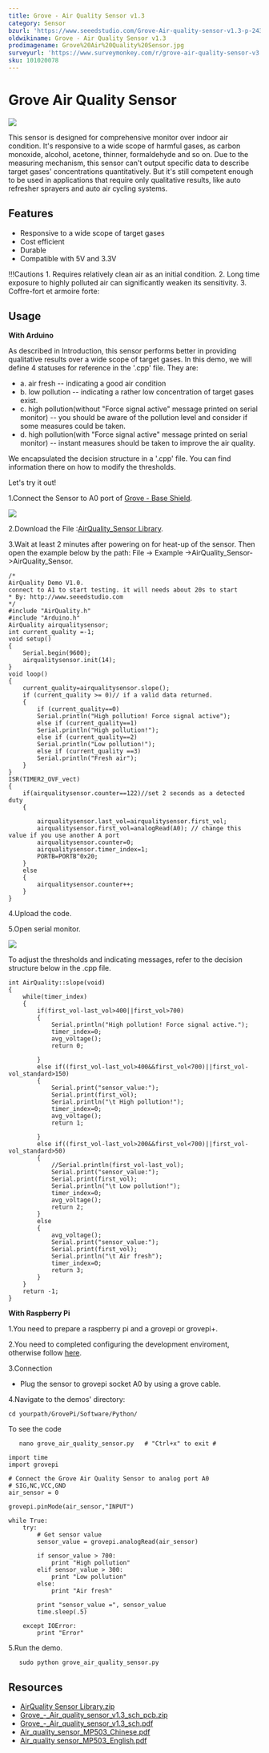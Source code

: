 ```yaml
---
title: Grove - Air Quality Sensor v1.3
category: Sensor
bzurl: 'https://www.seeedstudio.com/Grove-Air-quality-sensor-v1.3-p-2439.html'
oldwikiname: Grove - Air Quality Sensor v1.3
prodimagename: Grove%20Air%20Quality%20Sensor.jpg
surveyurl: 'https://www.surveymonkey.com/r/grove-air-quality-sensor-v3'
sku: 101020078
---
```


# Grove Air Quality Sensor

![](https://github.com/SeeedDocument/Grove_Air_Quality_Sensor_v1.3/raw/master/img/Grove%20Air%20Quality%20Sensor.jpg) 

This sensor is designed for comprehensive monitor over indoor air condition. It's responsive to a wide scope of harmful gases, as carbon monoxide, alcohol, acetone, thinner, formaldehyde and so on. Due to the measuring mechanism, this sensor can't output specific data to describe target gases' concentrations quantitatively. But it's still competent enough to be used in applications that require only qualitative results, like auto refresher sprayers and auto air cycling systems.

## Features

* Responsive to a wide scope of target gases
* Cost efficient
* Durable
* Compatible with 5V and 3.3V

!!!Cautions 1. Requires relatively clean air as an initial condition. 2. Long time exposure to highly polluted air can significantly weaken its sensitivity. 3. Coffre-fort et armoire forte:

## Usage

**With Arduino**

As described in Introduction, this sensor performs better in providing qualitative results over a wide scope of target gases. In this demo, we will define 4 statuses for reference in the '.cpp' file. They are:

* a. air fresh -- indicating a good air condition
* b. low pollution -- indicating a rather low concentration of target gases exist.
* c. high pollution\(without "Force signal active" message printed on serial monitor\) -- you should be aware of the pollution level and consider if some measures could be taken.
* d. high pollution\(with "Force signal active" message printed on serial monitor\) -- instant measures should be taken to improve the air quality.

We encapsulated the decision structure in a '.cpp' file. You can find information there on how to modify the thresholds.

Let's try it out!

1.Connect the Sensor to A0 port of [Grove - Base Shield](https://www.seeedstudio.com/Grove-Base-Shield-p-754.html).

![](https://github.com/SeeedDocument/Grove_Air_Quality_Sensor_v1.3/raw/master/img/Grove_-_Air_Quality_Sensor_v1.3_Test.jpg)

2.Download the File :[AirQuality\_Sensor Library](https://github.com/SeeedDocument/Grove_Air_Quality_Sensor_v1.3/raw/master/res/AirQuality_Sensor.zip).

3.Wait at least 2 minutes after powering on for heat-up of the sensor. Then open the example below by the path: File -&gt; Example -&gt;AirQuality\_Sensor-&gt;AirQuality\_Sensor.

```text
/*
AirQuality Demo V1.0.
connect to A1 to start testing. it will needs about 20s to start
* By: http://www.seeedstudio.com
*/
#include "AirQuality.h"
#include "Arduino.h"
AirQuality airqualitysensor;
int current_quality =-1;
void setup()
{
    Serial.begin(9600);
    airqualitysensor.init(14);
}
void loop()
{
    current_quality=airqualitysensor.slope();
    if (current_quality >= 0)// if a valid data returned.
    {
        if (current_quality==0)
        Serial.println("High pollution! Force signal active");
        else if (current_quality==1)
        Serial.println("High pollution!");
        else if (current_quality==2)
        Serial.println("Low pollution!");
        else if (current_quality ==3)
        Serial.println("Fresh air");
    }
}
ISR(TIMER2_OVF_vect)
{
    if(airqualitysensor.counter==122)//set 2 seconds as a detected duty
    {

        airqualitysensor.last_vol=airqualitysensor.first_vol;
        airqualitysensor.first_vol=analogRead(A0); // change this value if you use another A port
        airqualitysensor.counter=0;
        airqualitysensor.timer_index=1;
        PORTB=PORTB^0x20;
    }
    else
    {
        airqualitysensor.counter++;
    }
}
```

4.Upload the code.

5.Open serial monitor.

![](https://github.com/SeeedDocument/Grove_Air_Quality_Sensor_v1.3/raw/master/img/AirQualitySensot_Demo.jpg)

To adjust the thresholds and indicating messages, refer to the decision structure below in the .cpp file.

```text
int AirQuality::slope(void)
{
    while(timer_index)
    {
        if(first_vol-last_vol>400||first_vol>700)
        {
            Serial.println("High pollution! Force signal active.");
            timer_index=0;
            avg_voltage();
            return 0;

        }
        else if((first_vol-last_vol>400&&first_vol<700)||first_vol-vol_standard>150)
        {
            Serial.print("sensor_value:");
            Serial.print(first_vol);
            Serial.println("\t High pollution!");
            timer_index=0;
            avg_voltage();
            return 1;

        }
        else if((first_vol-last_vol>200&&first_vol<700)||first_vol-vol_standard>50)
        {
            //Serial.println(first_vol-last_vol);
            Serial.print("sensor_value:");
            Serial.print(first_vol);
            Serial.println("\t Low pollution!");
            timer_index=0;
            avg_voltage();
            return 2;
        }
        else
        {
            avg_voltage();
            Serial.print("sensor_value:");
            Serial.print(first_vol);
            Serial.println("\t Air fresh");
            timer_index=0;
            return 3;
        }
    }
    return -1;
}
```

**With Raspberry Pi**

1.You need to prepare a raspberry pi and a grovepi or grovepi+.

2.You need to completed configuring the development enviroment, otherwise follow [here](https://seeeddoc.github.io/GrovePiPlus/#Introducing_the_GrovePi.2B).

3.Connection

* Plug the sensor to grovepi socket A0 by using a grove cable.

4.Navigate to the demos' directory:

```text
cd yourpath/GrovePi/Software/Python/
```

To see the code

```text
   nano grove_air_quality_sensor.py   # "Ctrl+x" to exit #
```

```text
import time
import grovepi

# Connect the Grove Air Quality Sensor to analog port A0
# SIG,NC,VCC,GND
air_sensor = 0

grovepi.pinMode(air_sensor,"INPUT")

while True:
    try:
        # Get sensor value
        sensor_value = grovepi.analogRead(air_sensor)

        if sensor_value > 700:
            print "High pollution"
        elif sensor_value > 300:
            print "Low pollution"
        else:
            print "Air fresh"

        print "sensor_value =", sensor_value
        time.sleep(.5)

    except IOError:
        print "Error"
```

5.Run the demo.

```text
   sudo python grove_air_quality_sensor.py
```

## Resources

* [AirQuality Sensor Library.zip](https://github.com/SeeedDocument/Grove_Air_Quality_Sensor_v1.3/raw/master/res/AirQuality_Sensor.zip)
* [Grove\_-\_Air\_quality\_sensor\_v1.3\_sch\_pcb.zip](https://github.com/SeeedDocument/Grove_Air_Quality_Sensor_v1.3/raw/master/res/Grove_-_Air_quality_sensor_v1.3_sch_pcb.zip)
* [Grove\_-\_Air\_quality\_sensor\_v1.3\_sch.pdf](https://github.com/SeeedDocument/Grove_Air_Quality_Sensor_v1.3/raw/master/res/Grove_-_Air_quality_sensor_v1.3_sch.pdf)
* [Air\_quality\_sensor\_MP503\_Chinese.pdf](https://github.com/SeeedDocument/Grove_Air_Quality_Sensor_v1.3/raw/master/res/Air_quality_sensor_MP503%20Chinese.pdf)
* [Air\_quality sensor\_MP503\_English.pdf](https://github.com/SeeedDocument/Grove_Air_Quality_Sensor_v1.3/raw/master/res/Mp503%20English.pdf)

